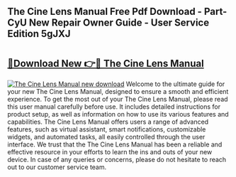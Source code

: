 ## The Cine Lens Manual Free Pdf Download - Part-CyU New Repair Owner Guide - User Service Edition 5gJXJ

# <h2><a href="http://cf21911.oget.top/?id=The+Cine+Lens+Manual">🔗Download New 👉🔴 The Cine Lens Manual</a></h2>

[![The Cine Lens Manual new download](https://i.imgur.com/5g1atiW.png)](http://cf21911.oget.top/?id=The+Cine+Lens+Manual)
Welcome to the ultimate guide for your new The Cine Lens Manual, designed to ensure a smooth and efficient experience. To get the most out of your The Cine Lens Manual, please read this user manual carefully before use. It includes detailed instructions for product setup, as well as information on how to use its various features and capabilities. The Cine Lens Manual offers users a range of advanced features, such as virtual assistant, smart notifications, customizable widgets, and automated tasks, all easily controlled through the user interface. We trust that the The Cine Lens Manual has been a reliable and effective resource in your efforts to learn the ins and outs of your new device. In case of any queries or concerns, please do not hesitate to reach out to our customer service team.
